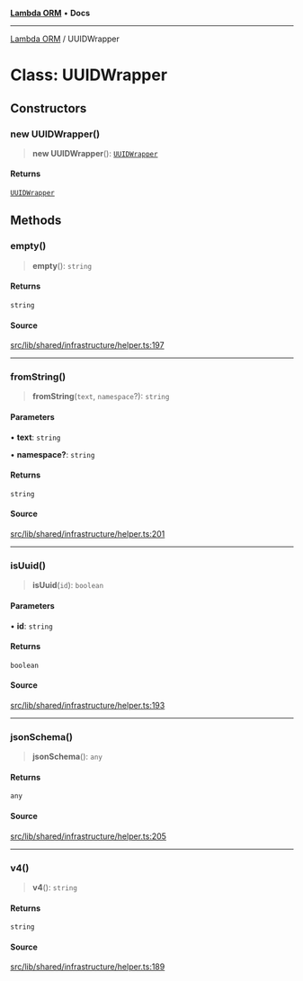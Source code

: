 [**Lambda ORM**](../README.md) • **Docs**

***

[Lambda ORM](../README.md) / UUIDWrapper

# Class: UUIDWrapper

## Constructors

### new UUIDWrapper()

> **new UUIDWrapper**(): [`UUIDWrapper`](UUIDWrapper.md)

#### Returns

[`UUIDWrapper`](UUIDWrapper.md)

## Methods

### empty()

> **empty**(): `string`

#### Returns

`string`

#### Source

[src/lib/shared/infrastructure/helper.ts:197](https://github.com/lambda-orm/lambdaorm-base/blob/aa369ded9e7763a31678c0168646a8ee1291b500/src/lib/shared/infrastructure/helper.ts#L197)

***

### fromString()

> **fromString**(`text`, `namespace`?): `string`

#### Parameters

• **text**: `string`

• **namespace?**: `string`

#### Returns

`string`

#### Source

[src/lib/shared/infrastructure/helper.ts:201](https://github.com/lambda-orm/lambdaorm-base/blob/aa369ded9e7763a31678c0168646a8ee1291b500/src/lib/shared/infrastructure/helper.ts#L201)

***

### isUuid()

> **isUuid**(`id`): `boolean`

#### Parameters

• **id**: `string`

#### Returns

`boolean`

#### Source

[src/lib/shared/infrastructure/helper.ts:193](https://github.com/lambda-orm/lambdaorm-base/blob/aa369ded9e7763a31678c0168646a8ee1291b500/src/lib/shared/infrastructure/helper.ts#L193)

***

### jsonSchema()

> **jsonSchema**(): `any`

#### Returns

`any`

#### Source

[src/lib/shared/infrastructure/helper.ts:205](https://github.com/lambda-orm/lambdaorm-base/blob/aa369ded9e7763a31678c0168646a8ee1291b500/src/lib/shared/infrastructure/helper.ts#L205)

***

### v4()

> **v4**(): `string`

#### Returns

`string`

#### Source

[src/lib/shared/infrastructure/helper.ts:189](https://github.com/lambda-orm/lambdaorm-base/blob/aa369ded9e7763a31678c0168646a8ee1291b500/src/lib/shared/infrastructure/helper.ts#L189)
